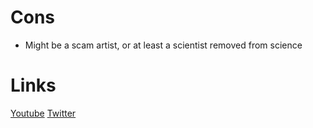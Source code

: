 # Cons
- Might be a scam artist, or at least a scientist removed from science

# Links
[Youtube](https://www.youtube.com/@DavidSinclairPodcast)
[Twitter](https://twitter.com/davidasinclair)